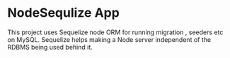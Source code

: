 # NodeSequlize App
This project uses Sequelize node ORM for running migration , seeders etc on MySQL.
Sequelize helps making a Node server independent of the RDBMS being used behind it.

